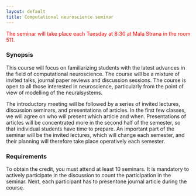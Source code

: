 ```yaml
---
layout: default
title: Computational neuroscience seminar
---
```


<p style="color:red;">The seminar will take place each Tuesday at 8:30 at Mala Strana in the room 511.</p>

### Synopsis

This course will focus on familiarizing students with the latest advances in the field of computational neuroscience. The course will be a mixture of invited talks, journal paper reviews and discussion sessions. The course is open to all those interested in neuroscience, particularly from the point of view of modelling of the neuralsystems.

The introductory meeting will be followed by a series of invited lectures, discussion seminars, and presentations of articles. In the first few classes, we will agree on who will present which article and when.
Presentations of articles will be concentrated more in the second half of the semester, so that individual students have time to prepare. An important part of the seminar will be the invited lectures, which 
will change each semester, and their planning will therefore take place operatively each semester.

### Requirements

To obtain the credit, you must attend at least 10 seminars. It is mandatory to actively participate in the discussion to count the participation in the seminar. Next, each participant has to presentone journal article during the course.


